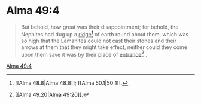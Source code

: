 # Alma 49:4

> But behold, how great was their disappointment; for behold, the Nephites had dug up a <u>ridge</u>[^a] of earth round about them, which was so high that the Lamanites could not cast their stones and their arrows at them that they might take effect, neither could they come upon them save it was by their place of <u>entrance</u>[^b] .

[Alma 49:4](https://www.churchofjesuschrist.org/study/scriptures/bofm/alma/49?lang=eng&id=p4#p4)


[^a]: [[Alma 48.8|Alma 48:8]]; [[Alma 50.1|50:1]].  
[^b]: [[Alma 49.20|Alma 49:20]].  
